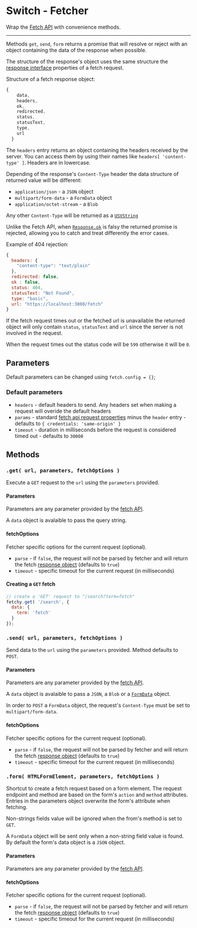 # Switch - Fetcher

Wrap the [Fetch API](https://developer.mozilla.org/en-US/docs/Web/API/Fetch_API/Using_Fetch) with convenience methods.

---

Methods `get`, `send`, `form` returns a promise that will resolve or reject with an object containing the data of the response when possible.

The structure of the response's object uses the same structure  the [response interface](https://developer.mozilla.org/en-US/docs/Web/API/Response) properties of a fetch request.

Structure of a fetch response object:

```js
{
    data,
    headers,
    ok,
    redirected,
    status,
    statusText,
    type,
    url
  }
```

The `headers` entry returns an object containing the headers received by the server. You can access them by using their names like `headers[ 'content-type' ]`. Headers are in lowercase.

Depending of the response's `Content-Type` header the data structure of returned value will be different:

* `application/json` - a `JSON` object
* `multipart/form-data` - a `FormData` object
* `application/octet-stream` - a `Blob`

Any other `Content-Type`  will be returned as a [`USVString`](https://developer.mozilla.org/en-US/docs/Web/API/USVString)

Unlike the Fetch API, when [`Response.ok`](https://developer.mozilla.org/en-US/docs/Web/API/Response#Properties) is falsy the returned promise is rejected, allowing you to catch and treat differently the error cases.

Example of 404 rejection:

```js
{
  headers: {
    "content-type": "text/plain"
  },
  redirected: false,
  ok : false,
  status: 404,
  statusText: "Not Found",
  type: "basic",
  url: "https://localhost:3000/fetch"
}
```

If the fetch request times out or the fetched url is unavailable the returned object will only contain `status`, `statusText` and `url` since the server is not involved in the request.

When the request times out the status code will be `599` otherwise it will be `0`.

## Parameters

Default parameters can be changed using `fetch.config = {}`;

### Default parameters

* `headers` - default headers to send. Any headers set when making a request will overide the default headers
* `params` - standard [fetch api request properties](https://developer.mozilla.org/en-US/docs/Web/API/Request#Properties) minus the `header` entry - defaults to `{ credentials: 'same-origin' }`
* `timeout` - duration in milliseconds before the request is considered timed out - defaults to `30000`


## Methods

### `.get( url, parameters, fetchOptions )`

Execute a `GET` request to the `url` using the `parameters` provided.

#### Parameters

Parameters are any parameter provided by the [fetch API](https://developer.mozilla.org/en-US/docs/Web/API/Request#Properties).

A `data` object is avalaible to pass the query string.

#### fetchOptions

Fetcher specific options for the current request (optional).

* `parse` - if `false`, the request will not be parsed by fetcher and will return the fetch [response object](https://developer.mozilla.org/en-US/docs/Web/API/Response) (defaults to `true`)
* `timeout` - specific timeout for the current request (in milliseconds)


#### Creating a `GET` fetch

```js
// create a 'GET' request to "/search?term=fetch"
fetchy.get( '/search', {
  data: {
    term: 'fetch'
  }
});
```

### `.send( url, parameters, fetchOptions )`

Send data to the `url` using the `parameters` provided. Method defaults to `POST`.

#### Parameters

Parameters are any parameter provided by the [fetch API](https://developer.mozilla.org/en-US/docs/Web/API/Request#Properties).

A `data` object is avalaible to pass a `JSON`, a `Blob` or a [`FormData`](https://developer.mozilla.org/en-US/docs/Web/API/FormData) object.

In order to `POST` a `FormData` object, the request's `Content-Type` must be set to `multipart/form-data`.

#### fetchOptions

Fetcher specific options for the current request (optional).

* `parse` - if `false`, the request will not be parsed by fetcher and will return the fetch [response object](https://developer.mozilla.org/en-US/docs/Web/API/Response) (defaults to `true`)
* `timeout` - specific timeout for the current request (in milliseconds)

### `.form( HTMLFormElement, parameters, fetchOptions )`

Shortcut to create a fetch request based on a form element. The request endpoint and method are based on the form's `action` and `method` attributes. Entries in the parameters object overwrite the form's attribute when fetching.

Non-strings fields value will be ignored when the from's method is set to `GET`.

A `FormData` object will be sent only when a non-string field value is found. By default the form's data object is a `JSON` object.

#### Parameters

Parameters are any parameter provided by the [fetch API](https://developer.mozilla.org/en-US/docs/Web/API/Request#Properties).

#### fetchOptions

Fetcher specific options for the current request (optional).

* `parse` - if `false`, the request will not be parsed by fetcher and will return the fetch [response object](https://developer.mozilla.org/en-US/docs/Web/API/Response) (defaults to `true`)
* `timeout` - specific timeout for the current request (in milliseconds)

